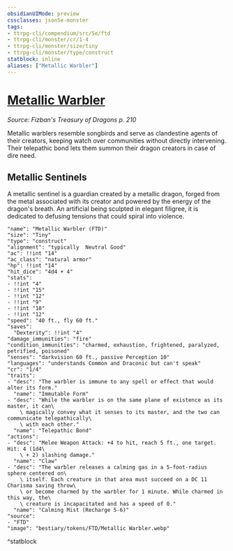 ```yaml
---
obsidianUIMode: preview
cssclasses: json5e-monster
tags:
- ttrpg-cli/compendium/src/5e/ftd
- ttrpg-cli/monster/cr/1-4
- ttrpg-cli/monster/size/tiny
- ttrpg-cli/monster/type/construct
statblock: inline
aliases: ["Metallic Warbler"]
---
```

# [Metallic Warbler](3-Compendium\CLI\bestiary\construct/metallic-warbler-ftd.md)
*Source: Fizban's Treasury of Dragons p. 210*  

Metallic warblers resemble songbirds and serve as clandestine agents of their creators, keeping watch over communities without directly intervening. Their telepathic bond lets them summon their dragon creators in case of dire need.

## Metallic Sentinels

A metallic sentinel is a guardian created by a metallic dragon, forged from the metal associated with its creator and powered by the energy of the dragon's breath. An artificial being sculpted in elegant filigree, it is dedicated to defusing tensions that could spiral into violence.

```statblock
"name": "Metallic Warbler (FTD)"
"size": "Tiny"
"type": "construct"
"alignment": "typically  Neutral Good"
"ac": !!int "14"
"ac_class": "natural armor"
"hp": !!int "14"
"hit_dice": "4d4 + 4"
"stats":
- !!int "4"
- !!int "15"
- !!int "12"
- !!int "9"
- !!int "10"
- !!int "12"
"speed": "40 ft., fly 60 ft."
"saves":
  "Dexterity": !!int "4"
"damage_immunities": "fire"
"condition_immunities": "charmed, exhaustion, frightened, paralyzed, petrified, poisoned"
"senses": "darkvision 60 ft., passive Perception 10"
"languages": "understands Common and Draconic but can't speak"
"cr": "1/4"
"traits":
- "desc": "The warbler is immune to any spell or effect that would alter its form."
  "name": "Immutable Form"
- "desc": "While the warbler is on the same plane of existence as its master, it can\
    \ magically convey what it senses to its master, and the two can communicate telepathically\
    \ with each other."
  "name": "Telepathic Bond"
"actions":
- "desc": "Melee Weapon Attack: +4 to hit, reach 5 ft., one target. Hit: 4 (1d4\
    \ + 2) slashing damage."
  "name": "Claw"
- "desc": "The warbler releases a calming gas in a 5-foot-radius sphere centered on\
    \ itself. Each creature in that area must succeed on a DC 11 Charisma saving throw\
    \ or become charmed by the warbler for 1 minute. While charmed in this way, the\
    \ creature is incapacitated and has a speed of 0."
  "name": "Calming Mist (Recharge 5-6)"
"source":
- "FTD"
"image": "bestiary/tokens/FTD/Metallic Warbler.webp"
```
^statblock